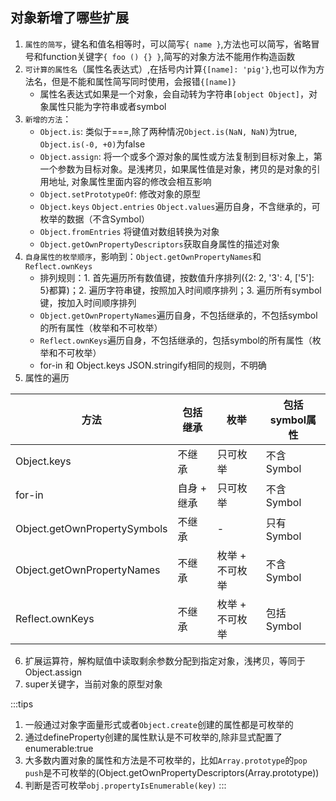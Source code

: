 ## 对象新增了哪些扩展
1. `属性的简写`，键名和值名相等时，可以简写`{ name }`,方法也可以简写，省略冒号和function关键字`{ foo () {} }`,简写的对象方法不能用作构造函数
2. `可计算的属性名`（属性名表达式）,在括号内计算`{[name]: 'pig'}`,也可以作为方法名，但是不能和属性简写同时使用，会报错`{[name]}`
     - 属性名表达式如果是一个对象，会自动转为字符串`[object Object]`，对象属性只能为字符串或者symbol
3. `新增的方法`：
     - `Object.is`: 类似于===,除了两种情况`Object.is(NaN, NaN)`为true, `Object.is(-0, +0)`为false
     - `Object.assign`: 将一个或多个源对象的属性或方法复制到目标对象上，第一个参数为目标对象。是浅拷贝，如果属性值是对象，拷贝的是对象的引用地址, 对象属性里面内容的修改会相互影响
     - `Object.setPrototypeOf`: 修改对象的原型
     - `Object.keys` `Object.entries` `Object.values`遍历自身，不含继承的，可枚举的数据（不含Symbol）
     - `Object.fromEntries` 将键值对数组转换为对象
     - `Object.getOwnPropertyDescriptors`获取自身属性的描述对象
4. `自身属性的枚举顺序`，影响到：`Object.getOwnPropertyNames`和`Reflect.ownKeys`
     - 排列规则：1. 首先遍历所有数值键，按数值升序排列({2: 2, '3': 4, ['5']: 5}都算)；2. 遍历字符串键，按照加入时间顺序排列；3. 遍历所有symbol键，按加入时间顺序排列
     - `Object.getOwnPropertyNames`遍历自身，不包括继承的，不包括symbol的所有属性（枚举和不可枚举）
     - `Reflect.ownKeys`遍历自身，不包括继承的，包括symbol的所有属性（枚举和不可枚举）
     - for-in 和 Object.keys JSON.stringify相同的规则，不明确
5. 属性的遍历

  | 方法 | 包括继承 | 枚举 | 包括symbol属性 |
  | --- | -----    | ----    | -----         |
  | Object.keys | 不继承 | 只可枚举 | 不含Symbol |
  | for-in | 自身 + 继承 | 只可枚举 | 不含Symbol |
  | Object.getOwnPropertySymbols | 不继承 | - | 只有Symbol |
  | Object.getOwnPropertyNames | 不继承 | 枚举 + 不可枚举 | 不含Symbol |
  | Reflect.ownKeys | 不继承 | 枚举 + 不可枚举 | 包括Symbol |
6. 扩展运算符，解构赋值中读取剩余参数分配到指定对象，浅拷贝，等同于Object.assign
7. super关键字，当前对象的原型对象

:::tips
1. 一般通过对象字面量形式或者`Object.create`创建的属性都是可枚举的
2. 通过defineProperty创建的属性默认是不可枚举的,除非显式配置了enumerable:true
3. 大多数内置对象的属性和方法是不可枚举的，比如`Array.prototype`的`pop push`是不可枚举的(Object.getOwnPropertyDescriptors(Array.prototype))
4. 判断是否可枚举`obj.propertyIsEnumerable(key)`
:::
